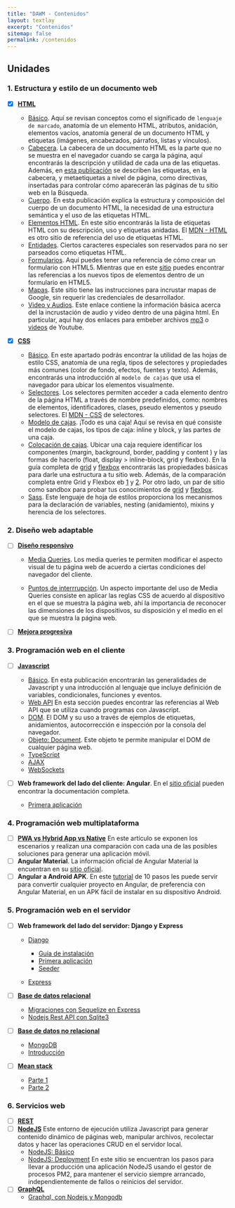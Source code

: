```yaml
---
title: "DAWM - Contenidos"
layout: textlay
excerpt: "Contenidos"
sitemap: false
permalink: /contenidos
---
```


## Unidades
### 1. Estructura y estilo de un documento web

- [x] [**HTML**](https://developer.mozilla.org/es/docs/Web/HTML)

  - [Básico](https://developer.mozilla.org/es/docs/Learn/Getting_started_with_the_web/HTML_basics). Aquí se revisan conceptos como el significado de `lenguaje de marcado`, anatomía de un elemento HTML, atributos, anidación, elementos vacíos, anatomía general de un documento HTML y etiquetas (imágenes, encabezados, párrafos, listas y vínculos).
  - [Cabecera](https://developer.mozilla.org/es/docs/Web/HTML). La cabecera de un documento HTML es la parte que no se muestra en el navegador cuando se carga la página, aquí encontrarás la descripción y utilidad de cada una de las etiquetas.  Además, en [esta publicación](https://support.google.com/webmasters/answer/79812?hl=es) se describen las etiquetas, en la cabecera, y metaetiquetas a nivel de página, como directivas, insertadas para controlar cómo aparecerán las páginas de tu sitio web en la Búsqueda.
  - [Cuerpo](https://developer.mozilla.org/en-US/docs/Learn/HTML/Introduction_to_HTML/HTML_text_fundamentals). En esta publicación explica la estructura y composición del cuerpo de un documento HTML, la necesidad de una estructura semántica y el uso de las etiquetas HTML.
  - [Elementos HTML](https://html.spec.whatwg.org/multipage/). En este sitio encontrarás la lista de etiquetas HTML con su descripción, uso y etiquetas anidadas. El [MDN - HTML](https://developer.mozilla.org/es/docs/Web/HTML/Elemento) es otro sitio de referencia del uso de etiquetas HTML.
  - [Entidades](https://dev.w3.org/html5/html-author/charref). Ciertos caracteres especiales son reservados para no ser parseados como etiquetas HTML.
  - [Formularios](https://www.html5rocks.com/es/tutorials/forms/html5forms/). Aquí puedes tener una referencia de cómo crear un formulario con HTML5. Mientras que en este [sitio](https://www.webfx.com/blog/web-design/new-html5-form-input-types/) puedes encontrar las referencias a los nuevos tipos de elementos dentro de un formulario en HTML5. 
  - [Mapas](https://mappinggis.com/2012/05/como-insertar-un-mapa-de-google-maps-en-tu-web/). Este sitio tiene las instrucciones para incrustar mapas de Google, sin requerir las credenciales de desarrollador. 
  - [Video y Audios](https://developer.mozilla.org/es/docs/Web/HTML/Usando_audio_y_video_con_HTML5). Este enlace contiene la información básica acerca del la incrustación de audio y video dentro de una página html. En particular, aquí hay dos enlaces para embeber archivos [mp3](https://www.labnol.org/internet/google-drive-mp3-embed/2232/) o [videos](https://www.desarrollolibre.net/blog/html/como-insertar-videos-de-youtube-en-nuestra-web-html#.XtccmDr0k2w)  de Youtube.
  
- [X] [**CSS**](https://developer.mozilla.org/es/docs/Web/CSS) 

  - [Básico](https://developer.mozilla.org/es/docs/Learn/Getting_started_with_the_web/CSS_basics). En este apartado podrás encontrar la utilidad de las hojas de estilo CSS, anatomía de una regla, tipos de selectores y propiedades más comunes (color de fondo, efectos, fuentes y texto). Además, encontrarás una introducción al `modelo de cajas` que usa el navegador para ubicar los elementos visualmente.
  - [Selectores](https://www.csssolid.com/css-selectors.html). Los selectores permiten acceder a cada elemento dentro de la página HTML a través de nombre predefinidos, como: nombres de elementos, identificadores, clases, pseudo elementos y pseudo selectores. El [MDN - CSS](https://developer.mozilla.org/es/docs/Web/CSS/Selectores_CSS) de selectores.
  - [Modelo de cajas](https://developer.mozilla.org/es/docs/Learn/CSS/Building_blocks/El_modelo_de_caja). ¡Todo es una caja! Aquí se revisa en qué consiste el modelo de cajas, los tipos de caja: inline y block, y las partes de una caja.
  - [Colocación de cajas](https://www.diegocmartin.com/modelo-de-cajas-y-posicionamiento-css/). Ubicar una caja requiere identificar los componentes (margin, background, border, padding y content ) y las formas de hacerlo (float, display > inline-block, grid y flexbox). En la guía completa de [grid](https://css-tricks.com/snippets/css/complete-guide-grid/) y [flexbox](https://css-tricks.com/snippets/css/a-guide-to-flexbox/) encontrarás las propiedades básicas para darle una estructura a tu sitio web. Además, de la comparación completa entre Grid y Flexbox eb [1](https://css-tricks.com/quick-whats-the-difference-between-flexbox-and-grid/) y [2](https://hackernoon.com/the-ultimate-css-battle-grid-vs-flexbox-d40da0449faf). Por otro lado, un par de sitio como sandbox para probar tus conocimientos de [grid](https://cssgridgarden.com/#es) y [flexbox](https://flexboxfroggy.com/#es). 
  - [Sass](https://sass-lang.com/). Este lenguaje de hoja de estilos proporciona los mecanismos para la declaración de variables, nesting (anidamiento), mixins y herencia de los selectores.
  

### 2. Diseño web adaptable

- [ ] [**Diseño responsivo**](https://developer.mozilla.org/en-US/docs/Web/Progressive_web_apps/Responsive/responsive_design_building_blocks)
  
  - [Media Queries](https://developer.mozilla.org/es/docs/CSS/Media_queries). Los media queries te permiten modificar el aspecto visual de tu página web de acuerdo a ciertas condiciones del navegador del cliente.
  
  - [Puntos de interrrupción](https://responsivedesign.is/develop/browser-feature-support/media-queries-for-common-device-breakpoints/). Un aspecto importante del uso de Media Queries consiste en aplicar las reglas CSS de acuerdo al dispositivo en el que se muestra la página web, ahí la importancia de reconocer las dimensiones de los dispositivos, su disposición y el medio en el que se muestra la página web. 

- [ ] [**Mejora progresiva**](/)

### 3. Programación web en el cliente

- [ ] [**Javascript**](https://developer.mozilla.org/es/docs/Web/JavaScript)

  - [Básico](https://developer.mozilla.org/es/docs/Learn/Getting_started_with_the_web/JavaScript_basics). En esta publicación encontrarán las generalidades de Javascript y una introducción al lenguaje que incluye definición de variables, condicionales, funciones y eventos.
  - [Web API](https://developer.mozilla.org/es/docs/Web/API) En esta sección puedes encontrar las referencias al Web API que se utiliza cuando programas con Javascript.
  - [DOM](https://javascript.info/dom-nodes). El DOM y su uso a través de ejemplos de etiquetas, anidamientos, autocorrección e inspección por la consola del navegador.
  - [Objeto: Document](https://javascript.info/dom-navigation). Este objeto te permite manipular el DOM de cualquier página web.
  - [TypeScript](google.com)
  - [AJAX](google.com)
  - [WebSockets](google.com)
  
- [ ] **Web framework del lado del cliente: Angular**. En el [sitio oficial](https://angular.io/) pueden encontrar la documentación completa.

  - [Primera aplicación](https://angular.io/start)

### 4. Programación web multiplataforma

- [ ] [**PWA vs Hybrid App vs Native**](https://blog.bitsrc.io/4-ways-to-build-your-mobile-app-make-the-right-choice-efe079c7c817) En este artículo se exponen los escenarios y realizan una comparación con cada una de las posibles soluciones para generar una aplicación móvil. 
- [ ] **Angular Material**. La información oficial de Angular Material la encuentran en su [sitio oficial](https://material.angular.io/).
- [ ] **Angular a Android APK**. En este [tutorial](https://medium.com/@christof.thalmann/convert-angular-project-to-android-apk-in-10-steps-c49e2fddd29) de 10 pasos les puede servir para convertir cualquier proyecto en Angular, de preferencia con Angular Material, en un APK fácil de instalar en su dispositivo Android.

### 5. Programación web en el servidor

- [ ] **Web framework del lado del servidor: Django y Express**
  
  - [Django](/)
    - [Guía de instalación](https://docs.djangoproject.com/en/3.0/intro/install/)
    - [Primera aplicación](https://docs.djangoproject.com/en/3.0/intro/tutorial01/)
    - [Seeder](https://pypi.org/project/django-seed/)
    
  - [Express]()
  
- [ ] [**Base de datos relacional**](/)
  
  - [Migraciones con Sequelize en Express](https://gist.github.com/vapurrmaid/a111bf3fc0224751cb2f76532aac2465)
  - [Nodejs Rest API con Sqlite3](https://www.youtube.com/watch?v=hVulRRdXWYI)

- [ ] [**Base de datos no relacional**](/)
  
  - [MongoDB](https://www.youtube.com/watch?v=EE8ZTQxa0AM)
  - [Introducción](https://www.youtube.com/watch?v=lWMemPN9t6Q)

- [ ] [**Mean stack**](https://medium.com/@jeremyvsjeremy/what-is-the-mean-stack-9d11ae2cd384)
  - [Parte 1](https://www.youtube.com/watch?v=khCIunNAEHI&t=142s) 
  - [Parte 2](https://www.youtube.com/watch?v=ccBtSAMFjto)

### 6. Servicios web

- [ ] [**REST**](/)
- [ ] [**NodeJS**](https://nodejs.org/en/) Este entorno de ejecución utiliza Javascript para generar contenido dinámico de páginas web, manipular archivos, recolectar datos y hacer las operaciones CRUD en el servidor local. 
  - [NodeJS: Básico](https://www.w3schools.com/nodejs/nodejs_get_started.asp)
  - [NodeJS: Deployment](https://desarrolloweb.com/articulos/ejecutar-aplicacion-nodejs-pm2.html) En este sitio se encuentran los pasos para llevar a producción una aplicación NodeJS usando el gestor de procesos PM2, para mantener el servicio siempre arrancado, independientemente de fallos o reinicios del servidor.
- [ ] [**GraphQL**](/)
  - [Graphql, con Nodejs y Mongodb](https://www.youtube.com/watch?v=Wl8O6wW4FJU)
